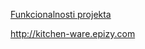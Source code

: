 [Funkcionalnosti projekta](https://github.com/rnevena/Kitchenware/files/10523427/dokumentacija.pdf)

http://kitchen-ware.epizy.com
